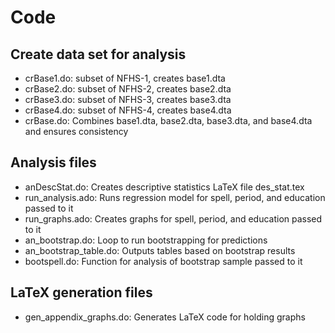 # Code

## Create data set for analysis

- crBase1.do: subset of NFHS-1, creates base1.dta
- crBase2.do: subset of NFHS-2, creates base2.dta
- crBase3.do: subset of NFHS-3, creates base3.dta
- crBase4.do: subset of NFHS-4, creates base4.dta
- crBase.do: Combines base1.dta, base2.dta, base3.dta, and base4.dta and ensures consistency

## Analysis files

- anDescStat.do: Creates descriptive statistics LaTeX file des_stat.tex
- run_analysis.ado: Runs regression model for spell, period, and education passed to it
- run_graphs.ado: Creates graphs for spell, period, and education passed to it
- an_bootstrap.do: Loop to run bootstrapping for predictions
- an_bootstrap_table.do: Outputs tables based on bootstrap results
- bootspell.do: Function for analysis of bootstrap sample passed to it

## LaTeX generation files

- gen_appendix_graphs.do: Generates LaTeX code for holding graphs
